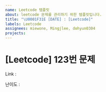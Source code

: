 ```yaml
---
name: Leetcode 템플릿
about: leetcode 문제를 관리하기 위한 템플릿입니다.
title: "\U0001F31E [DATE] : [Leetcode]"
labels: Leetcode
assignees: miewone, Mingjlee, dohyun0304
projects:
---
```


# [Leetcode] 123번 문제

Link :

난이도 :
